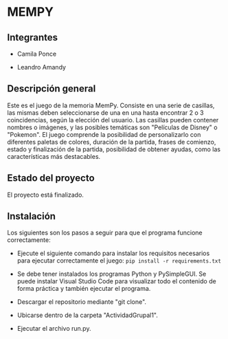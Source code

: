 # MEMPY
## Integrantes

- Camila Ponce

- Leandro Amandy

## Descripción general

Este es el juego de la memoria MemPy. Consiste en una serie de casillas, las mismas deben seleccionarse de una en una hasta encontrar 2 o 3 coincidencias, según la elección del usuario.
Las casillas pueden contener nombres o imágenes, y las posibles temáticas son "Películas de Disney" o "Pokemon".
El juego comprende la posibilidad de personalizarlo con diferentes paletas de colores, duración de la partida, frases de comienzo, estado y finalización de la partida, posibilidad de obtener ayudas, como las características más destacables.

## Estado del proyecto

El proyecto está finalizado.

## Instalación

Los siguientes son los pasos a seguir para que el programa funcione correctamente:

- Ejecute el siguiente comando para instalar los requisitos necesarios para ejecutar correctamente el juego: `pip install -r requirements.txt`

- Se debe tener instalados los programas Python y PySimpleGUI. Se puede instalar Visual Studio Code para visualizar todo el contenido de forma práctica y también ejecutar el programa.

- Descargar el repositorio mediante "git clone".

- Ubicarse dentro de la carpeta "ActividadGrupal1".

- Ejecutar el archivo run.py.




